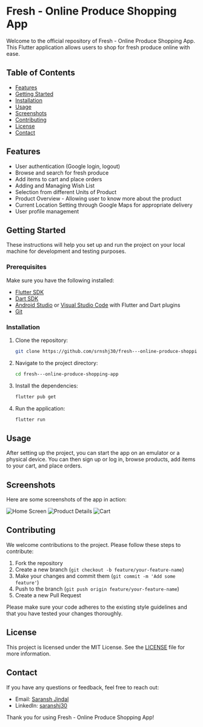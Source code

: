 # Fresh - Online Produce Shopping App

Welcome to the official repository of Fresh - Online Produce Shopping App. This Flutter application allows users to shop for fresh produce online with ease.

## Table of Contents

- [Features](#features)
- [Getting Started](#getting-started)
- [Installation](#installation)
- [Usage](#usage)
- [Screenshots](#screenshots)
- [Contributing](#contributing)
- [License](#license)
- [Contact](#contact)

## Features

- User authentication (Google login, logout)
- Browse and search for fresh produce
- Add items to cart and place orders
- Adding and Managing Wish List
- Selection from different Units of Product
- Product Overview - Allowing user to know more about the product
- Current Location Setting through Google Maps for appropriate delivery
- User profile management

## Getting Started

These instructions will help you set up and run the project on your local machine for development and testing purposes.

### Prerequisites

Make sure you have the following installed:

- [Flutter SDK](https://flutter.dev/docs/get-started/install)
- [Dart SDK](https://dart.dev/get-dart)
- [Android Studio](https://developer.android.com/studio) or [Visual Studio Code](https://code.visualstudio.com/) with Flutter and Dart plugins
- [Git](https://git-scm.com/)

### Installation

1. Clone the repository:

    ```sh
    git clone https://github.com/srnshj30/fresh---online-produce-shopping-app.git
    ```

2. Navigate to the project directory:

    ```sh
    cd fresh---online-produce-shopping-app
    ```

3. Install the dependencies:

    ```sh
    flutter pub get
    ```

4. Run the application:

    ```sh
    flutter run
    ```

## Usage

After setting up the project, you can start the app on an emulator or a physical device. You can then sign up or log in, browse products, add items to your cart, and place orders.

## Screenshots

Here are some screenshots of the app in action:

![Home Screen](screenshots/HomePage.jpg)
![Product Details](screenshots/product_details.png)
![Cart](screenshots/cart.png)

## Contributing

We welcome contributions to the project. Please follow these steps to contribute:

1. Fork the repository
2. Create a new branch (`git checkout -b feature/your-feature-name`)
3. Make your changes and commit them (`git commit -m 'Add some feature'`)
4. Push to the branch (`git push origin feature/your-feature-name`)
5. Create a new Pull Request

Please make sure your code adheres to the existing style guidelines and that you have tested your changes thoroughly.

## License

This project is licensed under the MIT License. See the [LICENSE](LICENSE) file for more information.

## Contact

If you have any questions or feedback, feel free to reach out:

- Email: [Saransh Jindal](saranshj35@gmail.com)
- LinkedIn: [saranshj30](https://www.linkedin.com/in/saranshj30/)

Thank you for using Fresh - Online Produce Shopping App!
